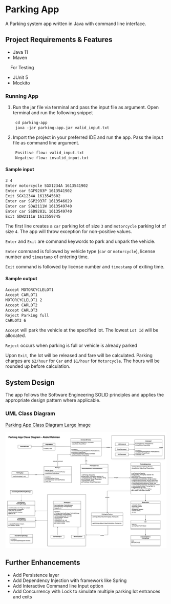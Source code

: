 # Parking App

A Parking system app written in Java with command line interface.

##  Project Requirements & Features

- Java 11
- Maven

&nbsp; &nbsp; For Testing

- JUnit 5
- Mockito

### Running App

1. Run the jar file via terminal and pass the input file as argument. Open terminal and run the following snippet

        cd parking-app
        java -jar parking-app.jar valid_input.txt

2. Import the project in your preferred IDE and run the app. Pass the input file as command line argument.

        Positive flow: valid_input.txt
        Negative flow: invalid_input.txt

#### Sample input

    3 4
    Enter motorcycle SGX1234A 1613541902
    Enter car SGF9283P 1613541902
    Exit SGX1234A 1613545602
    Enter car SGP2937F 1613546029
    Enter car SDW2111W 1613549740
    Enter car SSD9281L 1613549740
    Exit SDW2111W 1613559745

The first line creates a `car` parking lot of size `3` and `motorcycle` parking lot of size `4`. The app will throw exception for non-positive values.

`Enter` and `Exit` are command keywords to park and unpark the vehicle. 

`Enter` command is followed by vehicle type (`car` or `motorcycle`), license number and `timestamp` of entering time.

`Exit` command is followed by license number and `timestamp` of exiting time.

#### Sample output

    Accept MOTORCYCLELOT1
    Accept CARLOT1
    MOTORCYCLELOT1 2
    Accept CARLOT2
    Accept CARLOT3
    Reject Parking full
    CARLOT3 6

`Accept` will park the vehicle at the specified lot. The lowest `Lot Id` will be allocated.

`Reject` occurs when parking is full or vehicle is already parked

Upon `Exit`, the lot will be released and fare will be calculated. Parking charges are `$2/hour` for `Car` and `$1/hour` for `Motorcycle`. The hours will be rounded up before calculation.

## System Design

The app follows the Software Engineering SOLID principles and applies the appropriate design pattern where applicable.

### UML Class Diagram

[Parking App Class Diagram Large Image](https://raw.githubusercontent.com/arshrahman/parking-app/main/ParkingAppClassDiagram.png)

![Parking App Class Diagram](./ParkingAppClassDiagram.png)

## Further Enhancements

- Add Persistence layer
- Add Dependency Injection with framework like Spring
- Add Interactive Command line Input option
- Add Concurrency with Lock to simulate multiple parking lot entrances and exits